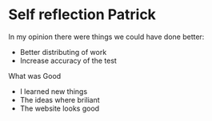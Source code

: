 # Self reflection Patrick

In my opinion there were things we could have done better:

- Better distributing of work
- Increase accuracy of the test

What was Good

- I learned new things
- The ideas where briliant
- The website looks good
